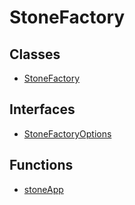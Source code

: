 # StoneFactory

## Classes

- [StoneFactory](classes/StoneFactory.md)

## Interfaces

- [StoneFactoryOptions](interfaces/StoneFactoryOptions.md)

## Functions

- [stoneApp](functions/stoneApp.md)
